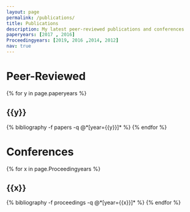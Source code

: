 ```yaml
---
layout: page
permalink: /publications/
title: Publications
description: My latest peer-reviewed publications and conferences
paperyears: [2017 , 2016]
Proceedingyears: [2019, 2016 ,2014, 2012]
nav: true
---
```


<div class="publications">
<h1> Peer-Reviewed </h1>
{% for y in page.paperyears %}
  <h2 class="year">{{y}}</h2>
  {% bibliography -f papers -q @*[year={{y}}]* %}
{% endfor %}

</div>


<div class="publications">
<h1> Conferences </h1>
{% for x in page.Proceedingyears %}
  <h2 class="year">{{x}}</h2>
  {% bibliography -f proceedings -q @*[year={{x}}]* %}
{% endfor %}

</div>